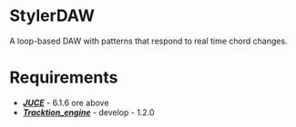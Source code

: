 # StylerDAW
A loop-based DAW with patterns that respond to real time chord changes.

# Requirements
- [___JUCE___](https://github.com/juce-framework/JUCE) - 6.1.6 ore above
- [___Tracktion_engine___](https://github.com/Tracktion/tracktion_engine) - develop - 1.2.0
